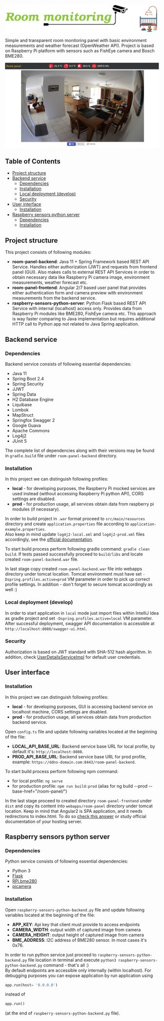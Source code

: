 ![Room monitoring](./_example/logo.png)

Simple and transparent room monitoring panel with basic environment measurements and weather forecast (OpenWeather API). 
Project is based on Raspberry Pi platform with sensors such as FishEye camera and Bosch BME280.

![main panel example](./_example/preview.png)


## Table of Contents
- [Project structure](#project-structure)
- [Backend service](#backend-service)
  - [Dependencies](#dependencies)
  - [Installation](#installation)
  - [Local deployment (develop)](#local-deployment-develop)
  - [Security](#security)
- [User interface](#user-interface)
  - [Installation](#installation)
- [Raspberry sensors python server](#raspberry-sensors-python-server)
  - [Dependencies](#dependencies)
  - [Installation](#installation)

## Project structure

This project consists of following modules:
* **room-panel-backend**: Java 11 + Spring Framework based REST API Service. Handles either authorization (JWT) and requests from 
  frontend panel (GUI). Also makes calls to external REST API Services in order to obtain necessary data like Raspberry 
  Pi camera image, environment measurements, weather forecast etc.
* **room-panel-frontend**:  Angular 2/7 based user panel that provides either authentication form and camera 
  preview with environment measurements from the backend service.
* **raspberry-sensors-python-server**: Python Flask based REST API Service with internal (localhost) access only. Provides data 
 from Raspberry Pi modules like BME280, FishEye camera etc. This approach is way faster comparing to Java implementation 
  but requires additional HTTP call to Python app not related to Java Spring application.

## Backend service
### Dependencies
Backend service consists of following essential dependencies:
* Java 11
* Spring Boot 2.4
* Spring Security
* JJWT
* Spring Data
* H2 Database Engine
* Liquibase
* Lombok
* MapStruct
* Springfox Swagger 2
* Google Guava
* Apache Commons
* Log4j2
* JUnit 5

The complete list of dependencies along with their versions may be found in `gradle.build` file under 
`room-panel-backend` directory.
### Installation
In this project we can distinguish following profiles:
* **local** - for developing purposes, the Raspberry Pi mocked services are used instead (without accessing Raspberry Pi 
  python API), CORS settings are disabled.
* **prod** - for production usage, all services obtain data from raspberry pi modules (if necessary).  

In order to build project in `.war` format proceed to `src/main/resources` directory and create `application.properties` 
file according to `application-example.properties`.  
Also keep in mind update `log4j2-local.xml` and `log4j2-prod.xml` files accordingly, see the 
[official documentation](https://logging.apache.org/log4j/2.x/manual/configuration.html).

To start build process perform following gradle command: `gradle clean build`. If tests passed successfully proceed to
`build/libs` and locate created `room-panel-backend.war` file.

In last stage copy created `room-panel-backend.war` file into webapps directory under tomcat location. Tomcat environment must have set 
`-Dspring.profiles.active=prod` VM parameter in order to pick up correct profile settings. In addition - don't forget to
secure tomcat accordingly as well :)

### Local deployment (develop)
In order to start application in `local` mode just import files within IntelliJ Idea as gradle project and set
`-Dspring.profiles.active=local` VM parameter. After successful deployment, swagger API documentation is accessible at
`http://localhost:8080/swagger-ui.html`.
### Security
Authorization is based on JWT standard with SHA-512 hash algorithm. In addition, check 
[UserDetailsServiceImpl](room-panel-backend/src/main/java/pl/blasiak/security/service/UserDetailsServiceImpl.java)
for default user credentials.

## User interface
### Installation
In this project we can distinguish following profiles:
* **local** - for developing purposes, GUI is accessing backend service on localhost machine, CORS settings are disabled.
* **prod** - for production usage, all services obtain data from production backend service.

Open `config.ts` file and update following variables located at the beginning of the file:
* **LOCAL_API_BASE_URL**: Backend service base URL for local profile, by default it's: `http://localhost:8080`.
* **PROD_API_BASE_URL**: Backend service base URL for prod profile, example: `https://ddns-domain.com:8443/room-panel-backend`.

To start build process perform following npm command: 
* for local profile: `ng serve`
* for production profile: `npm run build:prod` (alias for ng build --prod --base-href="/room-panel/")

In the last stage proceed to created directory `room-panel-frontend` under `dist` and copy its content into `webapps/room-panel` directory 
under tomcat location. Keep in mind that Angular2 is SPA application, and it needs redirections to index.html. To do so
[check this answer](https://stackoverflow.com/a/39482787) or study official documentation of your hosting server. 

## Raspberry sensors python server
### Dependencies
Python service consists of following essential dependencies:
* Python 3
* [Flask](https://pypi.org/project/Flask/)
* [RPi.bme280](https://pypi.org/project/RPi.bme280/)
* [picamera](https://pypi.org/project/picamera/)
### Installation
Open `raspberry-sensors-python-backend.py` file and update following variables located at the beginning of the file:
* **APP_KEY**: Api key that client must provide to access endpoints 
* **CAMERA_WIDTH**: output width of captured image from camera
* **CAMERA_HEIGHT**: output height of captured image from camera
* **BME_ADDRESS**: I2C address of BME280 sensor. In most cases it's 0x76.

In order to run python service just proceed to `raspberry-sensors-python-backend.py` file location in terminal and execute 
`python3 raspberry-sensors-python-backend.py` command - that's all :)  
By default endpoints are accessible only internally (within localhost). For debugging purposes you can expose 
application by run application using 
```python
app.run(host= '0.0.0.0')
```
instead of 
```python
app.run()
```
 (at the end of `raspberry-sensors-python-backend.py` file).

